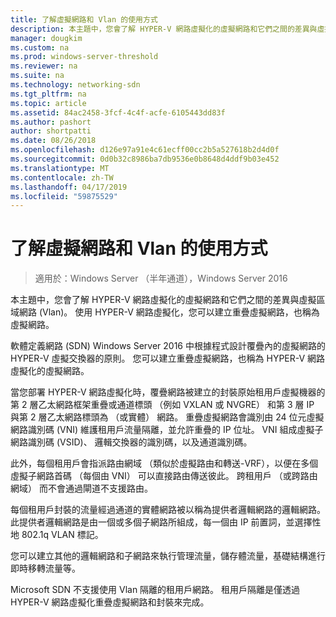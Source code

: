 ```yaml
---
title: 了解虛擬網路和 Vlan 的使用方式
description: 本主題中，您會了解 HYPER-V 網路虛擬化的虛擬網路和它們之間的差異與虛擬區域網路 (Vlan)。 使用 HYPER-V 網路虛擬化，您可以建立重疊虛擬網路，也稱為 虛擬網路。
manager: dougkim
ms.custom: na
ms.prod: windows-server-threshold
ms.reviewer: na
ms.suite: na
ms.technology: networking-sdn
ms.tgt_pltfrm: na
ms.topic: article
ms.assetid: 84ac2458-3fcf-4c4f-acfe-6105443dd83f
ms.author: pashort
author: shortpatti
ms.date: 08/26/2018
ms.openlocfilehash: d126e97a91e4c61ecff00cc2b5a527618b2d4d0f
ms.sourcegitcommit: 0d0b32c8986ba7db9536e0b8648d4ddf9b03e452
ms.translationtype: MT
ms.contentlocale: zh-TW
ms.lasthandoff: 04/17/2019
ms.locfileid: "59875529"
---
```

# <a name="understand-the-usage-of-virtual-networks-and-vlans"></a>了解虛擬網路和 Vlan 的使用方式

>適用於：Windows Server （半年通道），Windows Server 2016

本主題中，您會了解 HYPER-V 網路虛擬化的虛擬網路和它們之間的差異與虛擬區域網路 (Vlan)。 使用 HYPER-V 網路虛擬化，您可以建立重疊虛擬網路，也稱為 虛擬網路。



  
軟體定義網路 (SDN) Windows Server 2016 中根據程式設計覆疊內的虛擬網路的 HYPER-V 虛擬交換器的原則。 您可以建立重疊虛擬網路，也稱為 HYPER-V 網路虛擬化的虛擬網路。 
  
當您部署 HYPER-V 網路虛擬化時，覆疊網路被建立的封裝原始租用戶虛擬機器的第 2 層乙太網路框架重疊或通道標頭 （例如 VXLAN 或 NVGRE） 和第 3 層 IP 與第 2 層乙太網路標頭為 （或實體） 網路。 重疊虛擬網路會識別由 24 位元虛擬網路識別碼 (VNI) 維護租用戶流量隔離，並允許重疊的 IP 位址。 VNI 組成虛擬子網路識別碼 (VSID)、 邏輯交換器的識別碼，以及通道識別碼。  
  
此外，每個租用戶會指派路由網域 （類似於虛擬路由和轉送-VRF），以便在多個虛擬子網路首碼 （每個由 VNI） 可以直接路由傳送彼此。 跨租用戶 （或跨路由網域） 而不會通過閘道不支援路由。   
  
每個租用戶封裝的流量經過通道的實體網路被以稱為提供者邏輯網路的邏輯網路。 此提供者邏輯網路是由一個或多個子網路所組成，每一個由 IP 前置詞，並選擇性地 802.1q VLAN 標記。  
  
您可以建立其他的邏輯網路和子網路來執行管理流量，儲存體流量，基礎結構進行即時移轉流量等。  
  
Microsoft SDN 不支援使用 Vlan 隔離的租用戶網路。 租用戶隔離是僅透過 HYPER-V 網路虛擬化重疊虛擬網路和封裝來完成。 


